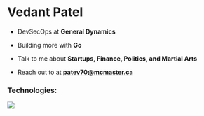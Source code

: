 <h1 align="left">Vedant Patel</h1>

- DevSecOps at **General Dynamics**

- Building more with **Go**

- Talk to me about **Startups, Finance, Politics, and Martial Arts**

- Reach out to at **patev70@mcmaster.ca**



<h3 align="left">Technologies:</h3>
<p align="left">
  <a href="https://skillicons.dev">
    <img src="https://skillicons.dev/icons?i=go,docker,kubernetes,postgres,terraform,ansible,aws,linux" />
  </a>
</p>



